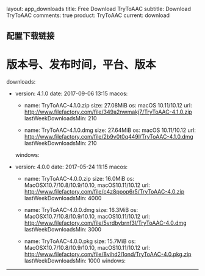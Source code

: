 layout: app_downloads
title: Free Download TryToAAC
subtitle: Download TryToAAC
comments: true
product: TryToAAC
current: download

## 配置下载链接
# 版本号、发布时间，平台、版本
downloads:
  - version: 4.1.0
    date: 2017-09-06 13:15
    macos:
      - name: TryToAAC-4.1.0.zip
        size: 27.08MiB
        os: macOS 10.11/10.12
        url: http://www.filefactory.com/file/349a2nwmakj7/TryToAAC-4.1.0.zip
        lastWeekDownloadsMin: 210

      - name: TryToAAC-4.1.0.dmg
        size: 27.64MiB
        os: macOS 10.11/10.12
        url: http://www.filefactory.com/file/2b9v0t0q449l/TryToAAC-4.1.0.dmg
        lastWeekDownloadsMin: 210

    windows:
 
  - version: 4.0.0
    date: 2017-05-24 11:15
    macos:
      - name: TryToAAC-4.0.0.zip
        size: 16.0MiB
        os: MacOSX10.7/10.8/10.9/10.10, macOS10.11/10.12
        url: http://www.filefactory.com/file/c4z8ppop6r5/TryToAAC-4.0.zip
        lastWeekDownloadsMin: 4000

      - name: TryToAAC-4.0.0.dmg
        size: 16.3MiB
        os: MacOSX10.7/10.8/10.9/10.10, macOS10.11/10.12
        url: http://www.filefactory.com/file/5vrdbybrnf3l/TryToAAC-4.0.dmg
        lastWeekDownloadsMin: 3000

      - name: TryToAAC-4.0.0.pkg
        size: 15.7MiB
        os: MacOSX10.7/10.8/10.9/10.10, macOS10.11/10.12
        url: http://www.filefactory.com/file/8vihd2l1ond/TryToAAC-4.0.pkg.zip
        lastWeekDownloadsMin: 1000
    windows:

---
